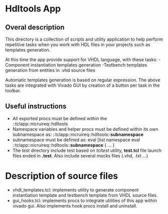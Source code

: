 # Hdltools App
## Overal description
This directory is a collection of scripts and
utility application to help perform repetitive
tasks when you work with HDL files in your projects
such as templates generation.

At this time the app provide support for VHDL language,
with these tasks:
-Component instantiation templates generation
-Testbench templates generation from entities in
 .vhd source files

 Automatic templates generation is based on regular expression.
 The above tasks are integrated with Vivado GUI by creation of
 a button per task in the toolbar.

 ## Useful instructions
* All exported procs must be defined within the
  ::tclapp::nicruireq::hdltools
* Namespace variables and helper procs must be defined
  within its own subnamespace as:
  ::tclapp::nicruireq::hdltools::**subnamespace**
* subnamespace must be defined as:
  eval [list namespace eval ::tclapp::nicruireq::hdltools::**subnamespace** {
      ...
  }
* The *test* directory include test based on *tcltest* utility, **test.tcl** file launch files ended in **.test**. Also include several mocks files (.vhd, .txt ...)

# Description of source files
* vhdl_templates.tcl: implements utility to generate component instantiation template and testbench template from VHDL source files.
* gui_hooks.tcl: implements procs to integrate utilities of this app within vivado gui. Also implements hook procs install and uninstall.
